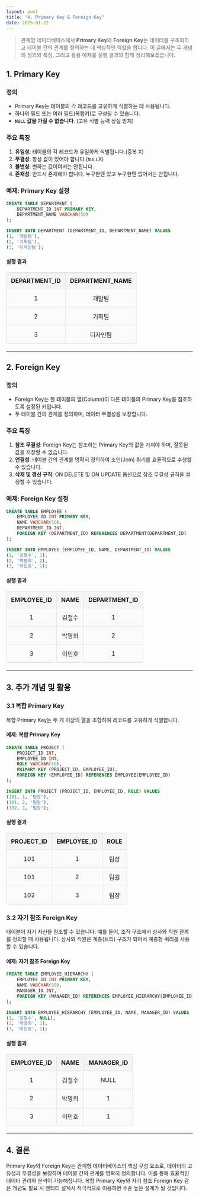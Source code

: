 ```yaml
---
layout: post
title: "4. Primary Key & Foreign Key"
date: 2025-01-22
---
```


> 관계형 데이터베이스에서 **Primary Key**와 **Foreign Key**는 데이터를 구조화하고 테이블 간의 관계를 정의하는 데 핵심적인 역할을 합니다. 이 글에서는 두 개념의 정의와 특징, 그리고 활용 예제를 실행 결과와 함께 정리해보겠습니다.

## 1. Primary Key

### 정의
- Primary Key는 테이블의 각 레코드를 고유하게 식별하는 데 사용됩니다.
- 하나의 필드 또는 여러 필드(복합키)로 구성될 수 있습니다.
- **```NULL``` 값을 가질 수 없습니다**. (고유 식별 능력 상실 방지)

### 주요 특징
1. **유일성**: 테이블의 각 레코드가 유일하게 식별됩니다.(중복 X)
2. **무결성**: 항상 값이 있어야 합니다.(```NULL```X)
3. **불변성**: 변하는 값이여서는 안됩니다.
4. **존재성**: 반드시 존재해야 합니다. 누구한텐 있고 누구한텐 없어서는 안됩니다.

### 예제: Primary Key 설정
```sql
CREATE TABLE DEPARTMENT (
    DEPARTMENT_ID INT PRIMARY KEY,
    DEPARTMENT_NAME VARCHAR(50)
);

INSERT INTO DEPARTMENT (DEPARTMENT_ID, DEPARTMENT_NAME) VALUES
(1, '개발팀'),
(2, '기획팀'),
(3, '디자인팀');
```

#### 실행 결과
<style>
  table {
    width: 100%;
    border-collapse: collapse;
    margin: 20px 0;
  }

  th, td {
    border: 2px solid #333;
    padding: 12px;
    text-align: center;
  }

  th {
    background-color: #f4f4f4;
    font-weight: bold;
  }

  td {
    background-color: #fafafa;
  }

  table th, table td {
    border: 1px solid #ddd;
  }
</style>

<table>
  <thead>
    <tr>
      <th>DEPARTMENT_ID</th>
      <th>DEPARTMENT_NAME</th>
    </tr>
  </thead>
  <tbody>
    <tr>
      <td>1</td>
      <td>개발팀</td>
    </tr>
    <tr>
      <td>2</td>
      <td>기획팀</td>
    </tr>
    <tr>
      <td>3</td>
      <td>디자인팀</td>
    </tr>
  </tbody>
</table>

---

## 2. Foreign Key

### 정의
- Foreign Key는 한 테이블의 열(Column)이 다른 테이블의 Primary Key를 참조하도록 설정된 키입니다.
- 두 테이블 간의 관계를 정의하며, 데이터 무결성을 보장합니다.

### 주요 특징
1. **참조 무결성**: Foreign Key는 참조하는 Primary Key의 값을 가져야 하며, 잘못된 값을 저장할 수 없습니다.
2. **연결성**: 테이블 간의 관계를 명확히 정의하여 조인(Join) 쿼리를 효율적으로 수행할 수 있습니다.
3. **삭제 및 갱신 규칙**: ON DELETE 및 ON UPDATE 옵션으로 참조 무결성 규칙을 설정할 수 있습니다.

### 예제: Foreign Key 설정
```sql
CREATE TABLE EMPLOYEE (
    EMPLOYEE_ID INT PRIMARY KEY,
    NAME VARCHAR(50),
    DEPARTMENT_ID INT,
    FOREIGN KEY (DEPARTMENT_ID) REFERENCES DEPARTMENT(DEPARTMENT_ID)
);

INSERT INTO EMPLOYEE (EMPLOYEE_ID, NAME, DEPARTMENT_ID) VALUES
(1, '김철수', 1),
(2, '박영희', 2),
(3, '이민호', 1);
```

#### 실행 결과
<table>
  <thead>
    <tr>
      <th>EMPLOYEE_ID</th>
      <th>NAME</th>
      <th>DEPARTMENT_ID</th>
    </tr>
  </thead>
  <tbody>
    <tr>
      <td>1</td>
      <td>김철수</td>
      <td>1</td>
    </tr>
    <tr>
      <td>2</td>
      <td>박영희</td>
      <td>2</td>
    </tr>
    <tr>
      <td>3</td>
      <td>이민호</td>
      <td>1</td>
    </tr>
  </tbody>
</table>

---

## 3. 추가 개념 및 활용

### 3.1 복합 Primary Key

복합 Primary Key는 두 개 이상의 열을 조합하여 레코드를 고유하게 식별합니다.

#### 예제: 복합 Primary Key
```sql
CREATE TABLE PROJECT (
    PROJECT_ID INT,
    EMPLOYEE_ID INT,
    ROLE VARCHAR(50),
    PRIMARY KEY (PROJECT_ID, EMPLOYEE_ID),
    FOREIGN KEY (EMPLOYEE_ID) REFERENCES EMPLOYEE(EMPLOYEE_ID)
);

INSERT INTO PROJECT (PROJECT_ID, EMPLOYEE_ID, ROLE) VALUES
(101, 1, '팀장'),
(101, 2, '팀원'),
(102, 3, '팀장');
```

#### 실행 결과
<table>
  <thead>
    <tr>
      <th>PROJECT_ID</th>
      <th>EMPLOYEE_ID</th>
      <th>ROLE</th>
    </tr>
  </thead>
  <tbody>
    <tr>
      <td>101</td>
      <td>1</td>
      <td>팀장</td>
    </tr>
    <tr>
      <td>101</td>
      <td>2</td>
      <td>팀원</td>
    </tr>
    <tr>
      <td>102</td>
      <td>3</td>
      <td>팀장</td>
    </tr>
  </tbody>
</table>

### 3.2 자기 참조 Foreign Key

테이블이 자기 자신을 참조할 수 있습니다. 예를 들어, 조직 구조에서 상사와 직원 관계를 정의할 때 사용됩니다. 상사와 직원은 계층(트리) 구조가 되어서 계층형 쿼리를 사용 할 수 있습니다.

#### 예제: 자기 참조 Foreign Key
```sql
CREATE TABLE EMPLOYEE_HIERARCHY (
    EMPLOYEE_ID INT PRIMARY KEY,
    NAME VARCHAR(50),
    MANAGER_ID INT,
    FOREIGN KEY (MANAGER_ID) REFERENCES EMPLOYEE_HIERARCHY(EMPLOYEE_ID)
);

INSERT INTO EMPLOYEE_HIERARCHY (EMPLOYEE_ID, NAME, MANAGER_ID) VALUES
(1, '김철수', NULL),
(2, '박영희', 1),
(3, '이민호', 1);
```

#### 실행 결과
<table>
  <thead>
    <tr>
      <th>EMPLOYEE_ID</th>
      <th>NAME</th>
      <th>MANAGER_ID</th>
    </tr>
  </thead>
  <tbody>
    <tr>
      <td>1</td>
      <td>김철수</td>
      <td>NULL</td>
    </tr>
    <tr>
      <td>2</td>
      <td>박영희</td>
      <td>1</td>
    </tr>
    <tr>
      <td>3</td>
      <td>이민호</td>
      <td>1</td>
    </tr>
  </tbody>
</table>

---

## 4. 결론

Primary Key와 Foreign Key는 관계형 데이터베이스의 핵심 구성 요소로, 데이터의 고유성과 무결성을 보장하며 테이블 간의 관계를 명확히 정의합니다. 이를 통해 효율적인 데이터 관리와 분석이 가능해집니다. 복합 Primary Key와 자기 참조 Foreign Key 같은 개념도 필요 시 엔티티 설계시 적극적으로 이용하면 수준 높은 설계가 될 것입니다.

